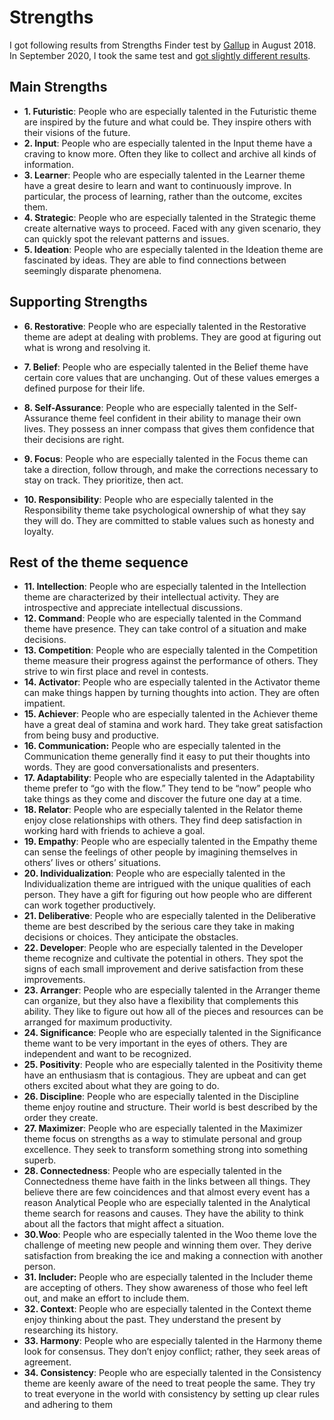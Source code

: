 # Strengths

I got following results from Strengths Finder test by [Gallup](https://gallup.com) in August 2018. In September 2020, I took the same test and [got slightly different results](./strengths-finder-results.pdf).

## Main Strengths

* **1. Futuristic**: People who are especially talented in the Futuristic theme are inspired by the future and what
could be. They inspire others with their visions of the future.
* **2. Input**: People who are especially talented in the Input theme have a craving to know more. Often they
like to collect and archive all kinds of information.
* **3. Learner**: People who are especially talented in the Learner theme have a great desire to learn and want to
continuously improve. In particular, the process of learning, rather than the outcome, excites
them.
* **4. Strategic**: People who are especially talented in the Strategic theme create alternative ways to proceed.
Faced with any given scenario, they can quickly spot the relevant patterns and issues.
* **5. Ideation**: People who are especially talented in the Ideation theme are fascinated by ideas. They are able
to find connections between seemingly disparate phenomena.

## Supporting Strengths

* **6. Restorative**: People who are especially talented in the Restorative theme are adept at dealing with problems.
They are good at figuring out what is wrong and resolving it.

* **7. Belief**: People who are especially talented in the Belief theme have certain core values that are unchanging. Out of these values emerges a defined purpose for their life.
* **8. Self-Assurance**: People who are especially talented in the Self-Assurance theme feel confident in their ability to
manage their own lives. They possess an inner compass that gives them confidence that their
decisions are right.
* **9. Focus**: People who are especially talented in the Focus theme can take a direction, follow through, and
make the corrections necessary to stay on track. They prioritize, then act.
* **10. Responsibility**: People who are especially talented in the Responsibility theme take psychological ownership of
what they say they will do. They are committed to stable values such as honesty and loyalty.

## Rest of the theme sequence

* **11. Intellection**: People who are especially talented in the Intellection theme are characterized by their intellectual
activity. They are introspective and appreciate intellectual discussions.
* **12. Command**: People who are especially talented in the Command theme have presence. They can take
control of a situation and make decisions.
* **13. Competition**: People who are especially talented in the Competition theme measure their progress against the
performance of others. They strive to win first place and revel in contests.
* **14. Activator**: People who are especially talented in the Activator theme can make things happen by turning
thoughts into action. They are often impatient.
* **15. Achiever**: People who are especially talented in the Achiever theme have a great deal of stamina and work
hard. They take great satisfaction from being busy and productive.
* **16. Communication:** People who are especially talented in the Communication theme generally find it easy to put their
thoughts into words. They are good conversationalists and presenters.
* **17. Adaptability**: People who are especially talented in the Adaptability theme prefer to “go with the flow.” They
tend to be “now” people who take things as they come and discover the future one day at a time.
* **18. Relator**: People who are especially talented in the Relator theme enjoy close relationships with others.
They find deep satisfaction in working hard with friends to achieve a goal.
* **19. Empathy**: People who are especially talented in the Empathy theme can sense the feelings of other people
by imagining themselves in others’ lives or others’ situations.
* **20. Individualization**: People who are especially talented in the Individualization theme are intrigued with the unique
qualities of each person. They have a gift for figuring out how people who are different can work
together productively.
* **21. Deliberative**: People who are especially talented in the Deliberative theme are best described by the serious
care they take in making decisions or choices. They anticipate the obstacles.
* **22. Developer**: People who are especially talented in the Developer theme recognize and cultivate the potential
in others. They spot the signs of each small improvement and derive satisfaction from these
improvements.
* **23. Arranger**: People who are especially talented in the Arranger theme can organize, but they also have a
flexibility that complements this ability. They like to figure out how all of the pieces and resources
can be arranged for maximum productivity.
* **24. Significance**: People who are especially talented in the Significance theme want to be very important in the
eyes of others. They are independent and want to be recognized.
* **25. Positivity**:
People who are especially talented in the Positivity theme have an enthusiasm that is
contagious. They are upbeat and can get others excited about what they are going to do.
* **26. Discipline**: People who are especially talented in the Discipline theme enjoy routine and structure. Their
world is best described by the order they create.
* **27. Maximizer**: People who are especially talented in the Maximizer theme focus on strengths as a way to
stimulate personal and group excellence. They seek to transform something strong into
something superb.
* **28. Connectedness**: People who are especially talented in the Connectedness theme have faith in the links between
all things. They believe there are few coincidences and that almost every event has a reason
Analytical
People who are especially talented in the Analytical theme search for reasons and causes. They
have the ability to think about all the factors that might affect a situation.
* **30.Woo**: People who are especially talented in the Woo theme love the challenge of meeting new people
and winning them over. They derive satisfaction from breaking the ice and making a connection
with another person.
* **31. Includer:** People who are especially talented in the Includer theme are accepting of others. They show
awareness of those who feel left out, and make an effort to include them.
* **32. Context**: People who are especially talented in the Context theme enjoy thinking about the past. They
understand the present by researching its history.
* **33. Harmony**:  People who are especially talented in the Harmony theme look for consensus. They don’t enjoy
conflict; rather, they seek areas of agreement.
* **34. Consistency**: People who are especially talented in the Consistency theme are keenly aware of the need to
treat people the same. They try to treat everyone in the world with consistency by setting up
clear rules and adhering to them
